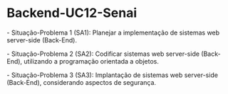 # Backend-UC12-Senai

<p>- Situação-Problema 1 (SA1): Planejar a implementação de sistemas web server-side (Back-End).</p>
<p>- Situação-Problema 2 (SA2): Codificar sistemas web server-side (Back-End), utilizando a programação orientada a objetos.</p>
<p>- Situação-Problema 3 (SA3): Implantação de sistemas web server-side (Back-End), considerando aspectos de segurança.</p>
